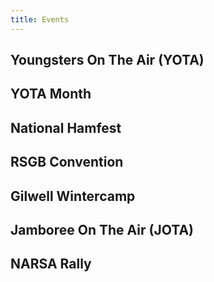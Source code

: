 ```yaml
---
title: Events
---
```


## Youngsters On The Air (YOTA)

## YOTA Month

## National Hamfest

## RSGB Convention

## Gilwell Wintercamp

## Jamboree On The Air (JOTA)

## NARSA Rally

